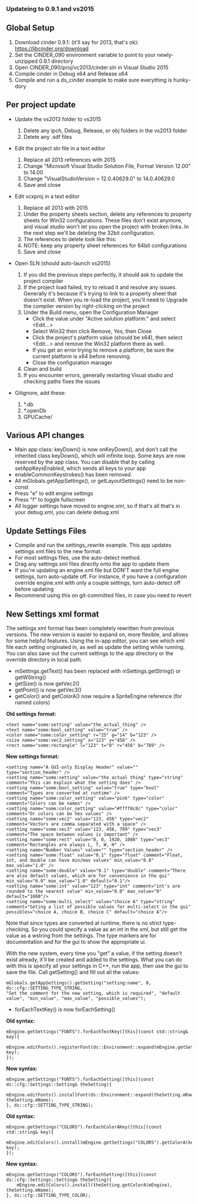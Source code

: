 ### Updateing to 0.9.1 and vs2015


## Global Setup

1. Download cinder 0.9.1: (it'll say for 2013, that's ok): https://libcinder.org/download
2. Set the CINDER_090 environment variable to point to your newly-unzipped 0.9.1 directory
3. Open CINDER_090/proj/vc2013/cinder.sln in Visual Studio 2015
4. Compile cinder in Debug x64 and Release x64
5. Compile and run a ds_cinder example to make sure everything is hunky-dory


## Per project update

* Update the vs2013 folder to vs2015
	1. Delete any ipch, Debug, Release, or obj folders in the vs2013 folder
	2. Delete any .sdf files
	
* Edit the project sln file in a text editor
	1. Replace all 2013 references with 2015
	2. Change "Microsoft Visual Studio Solution File, Format Version 12.00" to 14.00
	3. Change "VisualStudioVersion = 12.0.40629.0" to 14.0.40629.0
	4. Save and close

* Edit vcxproj in a text editor
	1. Replace all 2013 with 2015
	2. Under the property sheets section, delete any references to property sheets for Win32 configurations. These files don't exist anymore, and visual studio won't let you open the project with broken links. In the next step we'll be deleting the 32bit configuration.
	3. The references to delete look like this: <Import Project="$(DS_PLATFORM_090)\vs2013\PropertySheets\Platform.props" />
	4. NOTE: keep any property sheet references for 64bit configurations
	5. Save and close

* Open SLN (should auto-launch vs2015)
	1. If you did the previous steps perfectly, it should ask to update the project compiler
	2. If the project load failed, try to reload it and resolve any issues. Generally it's because it's trying to link to a property sheet that doesn't exist. When you re-load the project, you'll need to Upgrade the compiler version by right-clicking on the project
	3. Under the Build menu, open the Configuration Manager
		* Click the value under "Active solution platform:" and select <Edit...>
		* Select Win32 then click Remove, Yes, then Close
		* Click the project's platform value (should be x64), then select <Edit...> and remove the Win32 platform there as well.
		* If you get an error trying to remove a platform, be sure the current platform is x64 before removing.
		* Close the configuration manager
	4. Clean and build
	5. If you encounter errors, generally restarting Visual studio and checking paths fixes the issues
	
* Gitignore, add these:
	1. *.db
	2. *.openDb
	3. GPUCache/
	
## Various API changes

* Main app class: keyDown() is now onKeyDown(), and don't call the inherited class keyDown(), which will infinite loop. Some keys are now reserved by the app class. You can disable that by calling setAppKeysEnabled, which sends all keys to your app
* enableCommonKeystrokes() has been removed. 
* All mGlobals.getAppSettings(), or getLayoutSettings() need to be non-const
* Press "e" to edit engine settings
* Press "f" to toggle fullscreen
* All logger settings have moved to engine.xml, so if that's all that's in your debug.xml, you can delete debug.xml

## Update Settings Files

* Compile and run the settings_rewrite example. This app updates settings xml files to the new format.
* For most settings files, use the auto-detect method.
* Drag any settings xml files directly onto the app to update them
* If you're updating an engine.xml file but DON'T want the full engine settings, turn auto-update off. For instance, if you have a configuration override engine.xml with only a couple settings, turn auto-detect off before updating
* Recommend using this on git-committed files, in case you need to revert


## New Settings xml format

The settings xml format has been completely rewritten from previous versions. The new version is easier to expand on, more flexible, and allows for some helpful features. Using the in-app editor, you can see which xml file each setting originated in, as well as update the setting while running. You can also save out the current settings to the app directory or the override directory in local path. 

* mSettings.getText() has been replaced with mSettings.getString() or getWString()
* getSize() is now getVec2()
* getPoint() is now getVec3()
* getColor() and getColorA() now require a SpriteEngine reference (for named colors)

**Old settings format:**

    <text name="some:setting" value="the_actual_thing" />
    <text name="some:bool_setting" value="true" />
    <color name="some:color_setting" r="25" g="14" b="123" />
    <size name="some:vec2_setting" x="123" y="456" />
    <rect name="some:rectangle" l="123" t="0" r="456" b="789" />
	
**New settings format:**

    <setting name="A GUI-only Display Header" value="" type="section_header" />
    <setting name="some:setting" value="the actual thing" type="string" comment="This can explain what the setting does" />
    <setting name="some:bool_setting" value="true" type="bool" comment="Types are converted at runtime" />
    <setting name="some:color_setting" value="pink" type="color" comment="Colors can be names" />
    <setting name="some:color_setting" value="#ffff8c8c" type="color" comment="Or colors can be hex values" />
    <setting name="some:vec2" value="123, 456" type="vec2" comment="Vectors are comma separated with a space" />
    <setting name="some:vec3" value="123, 456, 789" type="vec3" comment="The space between values is important" />
    <setting name="some:rect" value="0, 0, 1920, 1080" type="vec3" comment="Rectangles are always L, T, W, H" />    
    <setting name="Number Values" value="" type="section_header" />
    <setting name="some:float" value="0.1" type="float" comment="Float, int, and double can have min/max values" min_value="0.0" max_value="1.0" />
    <setting name="some:double" value="0.1" type="double" comment="There are also default values, which are for convenience in the gui" min_value="0.0" max_value="1.0" default="0.1"/>
    <setting name="some:int" value="123" type="int" comment="int's are rounded to the nearest value" min_value="0.0" max_value="0" default="1000"/>
    <setting name="some:multi_select" value="choice A" type="string" comment="Seting a list of possible values for multi-select in the gui" possibles="choice A, choice B, choice C" default="choice A"/>
	
Note that since types are converted at runtime, there is no strict type-checking. So you could specify a value as an int in the xml, but still get the value as a wstring from the settings. The type markers are for documentation and for the gui to show the appropriate ui.

With the new system, every time you "get" a value, if the setting doesn't exist already, it'll be created and added to the settings. What you can do with this is specify all your settings in C++, run the app, then use the gui to save the file. Call getSetting() and fill out all the values:

    mGlobals.getAppSettings().getSetting("setting:name", 0, ds::cfg::SETTING_TYPE_STRING, 
    "Set the comment for the new setting, which is required", "default value", "min_value", "max_value", "possible_values");



* forEachTextKey() is now forEachSetting()

**Old syntax:**

    mEngine.getSettings("FONTS").forEachTextKey([this](const std::string& key){
        mEngine.editFonts().registerFont(ds::Environment::expand(mEngine.getSettings("FONTS").getText(key)), key);
    });

**New syntax:**

    mEngine.getSettings("FONTS").forEachSetting([this](const ds::cfg::Settings::Setting& theSetting){
        mEngine.editFonts().installFont(ds::Environment::expand(theSetting.mRawValue), theSetting.mName);
    }, ds::cfg::SETTING_TYPE_STRING);
	
	
**Old syntax:**

    mEngine.getSettings("COLORS").forEachColorAKey([this](const std::string& key){
        mEngine.editColors().install(mEngine.getSettings("COLORS").getColorA(key), key);
    });
	
**New syntax:**

    mEngine.getSettings("COLORS").forEachSetting([this](const ds::cfg::Settings::Setting& theSetting){
        mEngine.editColors().install(theSetting.getColorA(mEngine), theSetting.mName);
    }, ds::cfg::SETTING_TYPE_COLOR);

